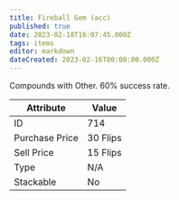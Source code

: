 ```yaml
---
title: Fireball Gem (acc)
published: true
date: 2023-02-18T16:07:45.000Z
tags: items
editor: markdown
dateCreated: 2023-02-16T00:00:00.000Z
---
```


Compounds with Other. 60% success rate.

|Attribute|Value|
|-|-|
|ID|714|
|Purchase Price|30 Flips|
|Sell Price|15 Flips|
|Type|N/A|
|Stackable|No|

